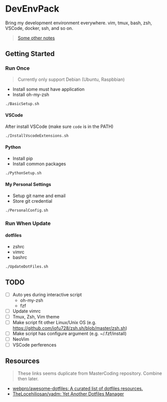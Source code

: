 # DevEnvPack

Bring my development environment everywhere. vim, tmux, bash, zsh, VSCode, docker, ssh, and so on.

> [Some other notes](https://github.com/daviddwlee84/MasterCoding)

## Getting Started

### Run Once

> Currently only support Debian (Ubuntu, Raspbbian)

* Install some must have application
* Install oh-my-zsh

```sh
./BasicSetup.sh
```

#### VSCode

After install VSCode (make sure `code` is in the PATH)

```sh
./InstallVscodeExtensions.sh
```

#### Python

* Install pip
* Install common packages

```sh
./PythonSetup.sh
```

#### My Personal Settings

* Setup git name and email
* Store git credential

```sh
./PersonalConfig.sh
```

### Run When Update

#### dotfiles

* zshrc
* vimrc
* bashrc

```sh
./UpdateDotFiles.sh
```

## TODO

* [ ] Auto yes during interactive script
  * oh-my-zsh
  * fzf
* [ ] Update vimrc
* [ ] Tmux, Zsh, Vim theme
* [ ] Make script fit other Linux/Unix OS (e.g. https://github.com/iofu728/zsh.sh/blob/master/zsh.sh)
* [ ] Make script has configure argument (e.g. ~/.fzf/install)
* [ ] NeoVim
* [ ] VSCode perferences

## Resources

> These links seems duplicate from MasterCoding repository. Combine then later.

* [webpro/awesome-dotfiles: A curated list of dotfiles resources.](https://github.com/webpro/awesome-dotfiles)
* [TheLocehiliosan/yadm: Yet Another Dotfiles Manager](https://github.com/TheLocehiliosan/yadm)
